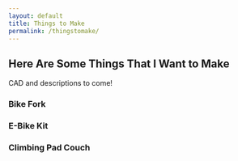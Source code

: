 ```yaml
---
layout: default
title: Things to Make
permalink: /thingstomake/
---
```


## Here Are Some Things That I Want to Make
CAD and descriptions to come!
### Bike Fork

### E-Bike Kit

### Climbing Pad Couch
